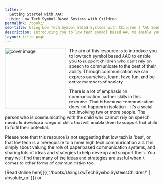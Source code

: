 ```yaml
---
title: >
  Getting Started with AAC:
  Using Low Tech Symbol Based Systems with Children
permalink: /book2/
seo-title: Using Low Tech Symbol Based Systems with Children | AAC Books - Ace Centre
description: Introducing you to low tech symbol based AAC to enable you to support children who can’t rely on speech to communicate
layout: title-page
---
```


<p><img src="{{ '/assets/images/CoverUsingLowTech.png' | absolute_url }}" alt="cover image" style="width: 200px; float: left; margin: 0px 10px 8px 0px;"></p>

The aim of this resource is to introduce you to low tech symbol based AAC to enable you to support children who can’t rely on speech to communicate to the best of their ability. Through communication we can express ourselves, learn, have fun, and be active members of society.

There is a lot of emphasis on communication partner skills in this resource. That is because communication does not happen in isolation – it’s a social act involving two or more people. The person who is communicating with the child who cannot rely on speech needs to develop a range of skills that will enable them to support that child to fulfil their potential.

Please note that this resource is not suggesting that low tech is ‘best’, or that low tech is a prerequisite to a more high tech communication aid. It is simply about valuing the role of paper based communication systems, and sharing lots of ideas and strategies to help develop and support them. You may well find that many of the ideas and strategies are useful when it comes to other forms of communication too.

[Read Online here]({{ '/books/UsingLowTechSymbolSystemsChildren/' | absolute_url }}) or

<a href="https://geo.itunes.apple.com/gb/book/getting-started-aac-using/id1090922522?mt=11" style="display:inline-block;overflow:hidden;background:url(//linkmaker.itunes.apple.com/assets/shared/badges/en-gb/ibooks-lrg.svg) no-repeat;width:110px;height:40px;background-size:contain;"></a>

